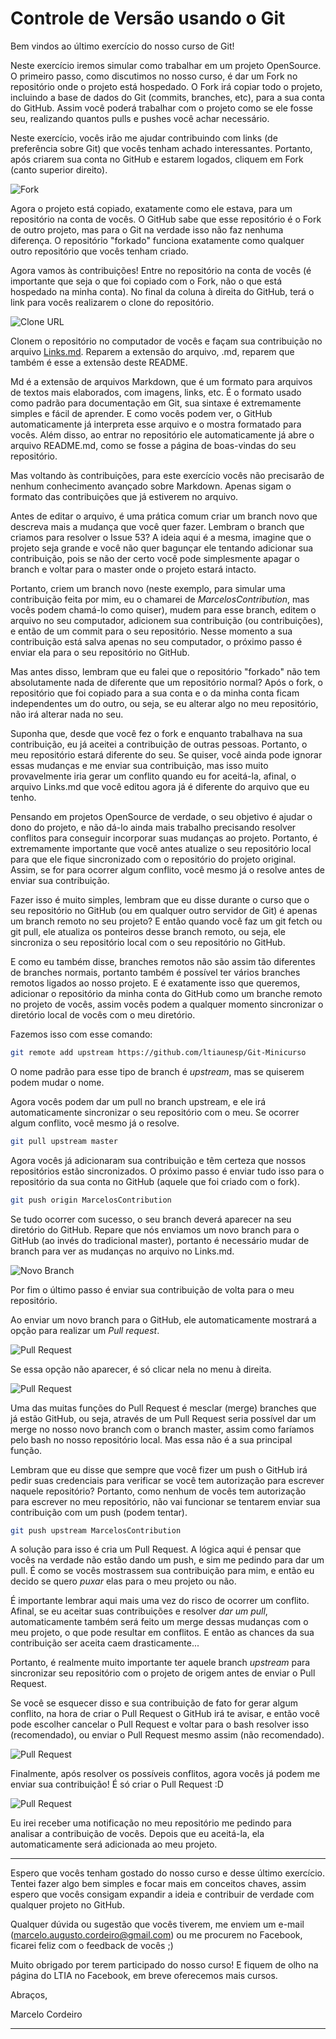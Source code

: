 # Controle de Versão usando o Git

Bem vindos ao último exercício do nosso curso de Git!

Neste exercício iremos simular como trabalhar em um projeto OpenSource. O primeiro passo, como discutimos no nosso curso, é dar um Fork no repositório onde o projeto está hospedado. O Fork irá copiar todo o projeto, incluindo a base de dados do Git (commits, branches, etc), para a sua conta do GitHub. Assim você poderá trabalhar com o projeto como se ele fosse seu, realizando quantos pulls e pushes você achar necessário.

Neste exercício, vocês irão me ajudar contribuindo com links (de preferência sobre Git) que vocês tenham achado interessantes. Portanto, após criarem sua conta no GitHub e estarem logados, cliquem em Fork (canto superior direito).

![Fork](images/fork.jpg)

Agora o projeto está copiado, exatamente como ele estava, para um repositório na conta de vocês. O GitHub sabe que esse repositório é o Fork de outro projeto, mas para o Git na verdade isso não faz nenhuma diferença. O repositório "forkado" funciona exatamente como qualquer outro repositório que vocês tenham criado.

Agora vamos às contribuições! Entre no repositório na conta de vocês (é importante que seja o que foi copiado com o Fork, não o que está hospedado na minha conta). No final da coluna à direita do GitHub, terá o link para vocês realizarem o clone do repositório.

![Clone URL](images/clone.jpg)

Clonem o repositório no computador de vocês e façam sua contribuição no arquivo [Links.md](Links.md). Reparem a extensão do arquivo, .md, reparem que também é esse a extensão deste README. 

Md é a extensão de arquivos Markdown, que é um formato para arquivos de textos mais elaborados, com imagens, links, etc. É o formato usado como padrão para documentação em Git, sua sintaxe é extremamente simples e fácil de aprender. E como vocês podem ver, o GitHub automaticamente já interpreta esse arquivo e o mostra formatado para vocês. Além disso, ao entrar no repositório ele automaticamente já abre o arquivo README.md, como se fosse a página de boas-vindas do seu repositório. 

Mas voltando às contribuições, para este exercício vocês não precisarão de nenhum conhecimento avançado sobre Markdown. Apenas sigam o formato das contribuições que já estiverem no arquivo.

Antes de editar o arquivo, é uma prática comum criar um branch novo que descreva mais a mudança que você quer fazer. Lembram o branch que criamos para resolver o Issue 53? A ideia aqui é a mesma, imagine que o projeto seja grande e você não quer bagunçar ele tentando adicionar sua contribuição, pois se não der certo você pode simplesmente apagar o branch e voltar para o master onde o projeto estará intacto. 

Portanto, criem um branch novo (neste exemplo, para simular uma contribuição feita por mim, eu o chamarei de _MarcelosContribution_, mas vocês podem chamá-lo como quiser), mudem para esse branch, editem o arquivo no seu computador, adicionem sua contribuição (ou contribuições), e então de um commit para o seu repositório. Nesse momento a sua contribuição está salva apenas no seu computador, o próximo passo é enviar ela para o seu repositório no GitHub.

Mas antes disso, lembram que eu falei que o repositório "forkado" não tem absolutamente nada de diferente que um repositório normal? Após o fork, o repositório que foi copiado para a sua conta e o da minha conta ficam independentes um do outro, ou seja, se eu alterar algo no meu repositório, não irá alterar nada no seu.

Suponha que, desde que você fez o fork e enquanto trabalhava na sua contribuição, eu já aceitei a contribuição de outras pessoas. Portanto, o meu repositório estará diferente do seu. Se quiser, você ainda pode ignorar essas mudanças e me enviar sua contribuição, mas isso muito provavelmente iria gerar um conflito quando eu for aceitá-la, afinal, o arquivo Links.md que você editou agora já é diferente do arquivo que eu tenho.

Pensando em projetos OpenSource de verdade, o seu objetivo é ajudar o dono do projeto, e não dá-lo ainda mais trabalho precisando resolver conflitos para conseguir incorporar suas mudanças ao projeto. Portanto, é extremamente importante que você antes atualize o seu repositório local para que ele fique sincronizado com o repositório do projeto original. Assim, se for para ocorrer algum conflito, você mesmo já o resolve antes de enviar sua contribuição.

Fazer isso é muito simples, lembram que eu disse durante o curso que o seu repositório no GitHub (ou em qualquer outro servidor de Git) é apenas um branch remoto no seu projeto? E então quando você faz um git fetch ou git pull, ele atualiza os ponteiros desse branch remoto, ou seja, ele sincroniza o seu repositório local com o seu repositório no GitHub.

E como eu também disse, branches remotos não são assim tão diferentes de branches normais, portanto também é possível ter vários branches remotos ligados ao nosso projeto. E é exatamente isso que queremos, adicionar o repositório da minha conta do GitHub como um branche remoto no projeto de vocês, assim vocês podem a qualquer momento sincronizar o diretório local de vocês com o meu diretório.

Fazemos isso com esse comando: 

```sh
git remote add upstream https://github.com/ltiaunesp/Git-Minicurso
```

O nome padrão para esse tipo de branch é _upstream_, mas se quiserem podem mudar o nome.

Agora vocês podem dar um pull no branch upstream, e ele irá automaticamente sincronizar o seu repositório com o meu. Se ocorrer algum conflito, você mesmo já o resolve.

```sh
git pull upstream master
```

Agora vocês já adicionaram sua contribuição e têm certeza que nossos repositórios estão sincronizados. O próximo passo é enviar tudo isso para o repositório da sua conta no GitHub (aquele que foi criado com o fork).

```sh
git push origin MarcelosContribution
```

Se tudo ocorrer com sucesso, o seu branch deverá aparecer na seu diretório do GitHub. Repare que nós enviamos um novo branch para o GitHub (ao invés do tradicional master), portanto é necessário mudar de branch para ver as mudanças no arquivo no Links.md.

![Novo Branch](images/branch.jpg)

Por fim o último passo é enviar sua contribuição de volta para o meu repositório.

Ao enviar um novo branch para o GitHub, ele automaticamente mostrará a opção para realizar um _Pull request_.

![Pull Request](images/push.jpg)

Se essa opção não aparecer, é só clicar nela no menu à direita.

![Pull Request](images/request.jpg)


Uma das muitas funções do Pull Request é mesclar (merge) branches que já estão GitHub, ou seja, através de um Pull Request seria possível dar um merge no nosso novo branch com o branch master, assim como faríamos pelo bash no nosso repositório local. Mas essa não é a sua principal função.

Lembram que eu disse que sempre que você fizer um push o GitHub irá pedir suas credenciais para verificar se você tem autorização para escrever naquele repositório? Portanto, como nenhum de vocês tem autorização para escrever no meu repositório, não vai funcionar se tentarem enviar sua contribuição com um push (podem tentar).

```sh
git push upstream MarcelosContribution
```

A solução para isso é cria um Pull Request. A lógica aqui é pensar que vocês na verdade não estão dando um push, e sim me pedindo para dar um pull. É como se vocês mostrassem sua contribuição para mim, e então eu decido se quero _puxar_ elas para o meu projeto ou não.

É importante lembrar aqui mais uma vez do risco de ocorrer um conflito. Afinal, se eu aceitar suas contribuições e resolver _dar um pull_, automaticamente também será feito um merge dessas mudanças com o meu projeto, o que pode resultar em conflitos. E então as chances da sua contribuição ser aceita caem drasticamente...

Portanto, é realmente muito importante ter aquele branch _upstream_ para sincronizar seu repositório com o projeto de origem antes de enviar o Pull Request.

Se você se esquecer disso e sua contribuição de fato for gerar algum conflito, na hora de criar o Pull Request o GitHub irá te avisar, e então você pode escolher cancelar o Pull Request e voltar para o bash resolver isso (recomendado), ou enviar o Pull Request mesmo assim (não recomendado).

![Pull Request](images/conflito.jpg)

Finalmente, após resolver os possíveis conflitos, agora vocês já podem me enviar sua contribuição! É só criar o Pull Request :D

![Pull Request](images/pull-request.jpg)

Eu irei receber uma notificação no meu repositório me pedindo para analisar a contribuição de vocês. Depois que eu aceitá-la, ela automaticamente será adicionada ao meu projeto.

---

Espero que vocês tenham gostado do nosso curso e desse último exercício. Tentei fazer algo bem simples e focar mais em conceitos chaves, assim espero que vocês consigam expandir a ideia e contribuir de verdade com qualquer projeto no GitHub.

Qualquer dúvida ou sugestão que vocês tiverem, me enviem um e-mail (marcelo.augusto.cordeiro@gmail.com) ou me procurem no Facebook, ficarei feliz com o feedback de vocês ;)

Muito obrigado por terem participado do nosso curso! E fiquem de olho na página do LTIA no Facebook, em breve oferecemos mais cursos.

Abraços,

Marcelo Cordeiro

---